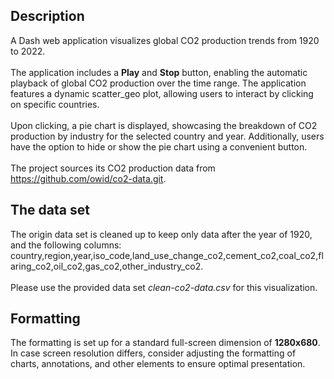 ## Description
A Dash web application visualizes global CO2 production trends from 1920 to 2022. 
<br>
<br>The application includes a **Play** and **Stop** button, enabling the automatic playback of global CO2 production over the time range. The application features a dynamic scatter_geo plot, allowing users to interact by clicking on specific countries. 
<br>
<br>Upon clicking, a pie chart is displayed, showcasing the breakdown of CO2 production by industry for the selected country and year. Additionally, users have the option to hide or show the pie chart using a convenient button. 
<br>
<br>The project sources its CO2 production data from https://github.com/owid/co2-data.git. 

## The data set
The origin data set is cleaned up to keep only data after the year of 1920, and the following columns: 
country,region,year,iso_code,land_use_change_co2,cement_co2,coal_co2,flaring_co2,oil_co2,gas_co2,other_industry_co2. 
<br>
<br>Please use the provided data set *clean-co2-data.csv* for this visualization.

## Formatting
The formatting is set up for a standard full-screen dimension of **1280x680**. In case screen resolution differs, consider adjusting the formatting of charts, annotations, and other elements to ensure optimal presentation.

